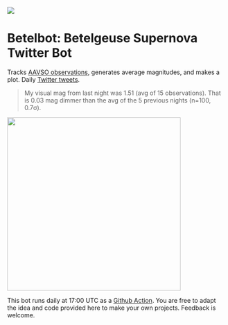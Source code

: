 ![](https://raw.githubusercontent.com/hippke/betelbot/master/banner.png)

# Betelbot: Betelgeuse Supernova Twitter Bot

Tracks [AAVSO observations](https://www.aavso.org/lcg/plot?auid=000-BBK-383&starname=BETELGEUSE&lastdays=200&start=&stop=2458869.83791&obscode=&obscode_symbol=2&obstotals=yes&calendar=calendar&forcetics=&pointsize=1&width=800&height=450&mag1=&mag2=&mean=&vmean=&grid=on&visual=on&uband=on&bband=on&v=on), generates average magnitudes, and makes a plot. Daily [Twitter tweets](https://twitter.com/betelbot).

> My visual mag from last night was 1.51 (avg of 15 observations). That is 0.03 mag dimmer than the avg of the 5 previous nights (n=100, 0.7σ). 

<img src="https://raw.githubusercontent.com/hippke/betelbot/master/plot.png" data-canonical-src="https://raw.githubusercontent.com/hippke/betelbot/master/plot.png" width="400"/>

This bot runs daily at 17:00 UTC as a [Github Action](https://github.com/hippke/betelbot/actions). You are free to adapt the idea and code provided here to make your own projects. Feedback is welcome.
